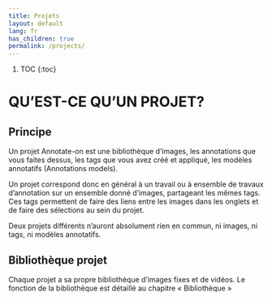 ```yaml
---
title: Projets
layout: default
lang: fr
has_children: true
permalink: /projects/
---
```


1. TOC
{:toc}


# QU’EST-CE QU’UN PROJET?

## Principe
Un projet Annotate-on est une bibliothèque d’images, les annotations que vous faites dessus, les tags que
vous avez créé et appliqué, les modèles annotatifs (Annotations models).

Un projet correspond donc en général à un travail ou à ensemble de travaux d’annotation sur un ensemble
donné d’images, partageant les mêmes tags. Ces tags permettent de faire des liens entre les images dans les
onglets et de faire des sélections au sein du projet.

Deux projets différents n’auront absolument rien en commun, ni images, ni tags, ni modèles annotatifs.

## Bibliothèque projet

Chaque projet a sa propre bibliothèque d’images fixes et de vidéos.
Le fonction de la bibliothèque est détaillé au chapitre « Bibliothèque »



